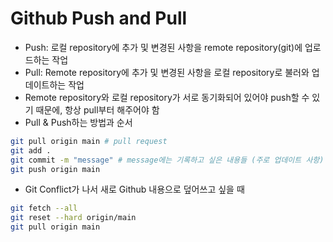 # Github Push and Pull
* Push: 로컬 repository에 추가 및 변경된 사항을 remote repository(git)에 업로드하는 작업
* Pull: Remote repository에 추가 및 변경된 사항을 로컬 repository로 불러와 업데이트하는 작업
* Remote repository와 로컬 repository가 서로 동기화되어 있어야 push할 수 있기 때문에, 항상 pull부터 해주어야 함
* Pull & Push하는 방법과 순서
```bash
git pull origin main # pull request
git add .
git commit -m "message" # message에는 기록하고 싶은 내용들 (주로 업데이트 사항)
git push origin main
```
* Git Conflict가 나서 새로 Github 내용으로 덮어쓰고 싶을 때
```bash
git fetch --all
git reset --hard origin/main
git pull origin main
```
